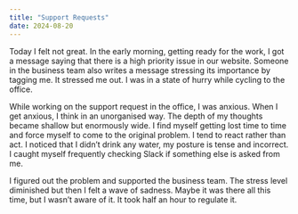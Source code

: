 ```yaml
---
title: "Support Requests"
date: 2024-08-20
---
```



Today I felt not great. In the early morning, getting ready for the work, I got a message saying that there is a high priority issue in our website. Someone in the business team also writes a message stressing its importance by tagging me. It stressed me out. I was in a state of hurry while cycling to the office.

While working on the support request in the office, I was anxious. When I get anxious, I think in an unorganised way. The depth of my thoughts became shallow but enormously wide. I find myself getting lost time to time and force myself to come to the original problem. I tend to react rather than act. I noticed that I didn’t drink any water, my posture is tense and incorrect. I caught myself frequently checking Slack if something else is asked from me.

I figured out the problem and supported the business team. The stress level diminished but then I felt a wave of sadness. Maybe it was there all this time, but I wasn’t aware of it. It took half an hour to regulate it.
